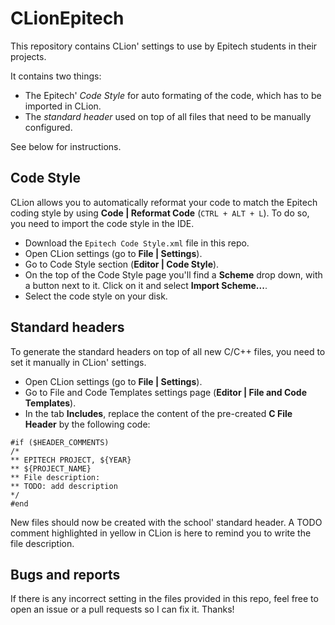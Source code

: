 # CLionEpitech
This repository contains CLion' settings to use by Epitech students in their projects.

It contains two things:
* The Epitech' *Code Style* for auto formating of the code, which has to be imported in CLion.
* The *standard header* used on top of all files that need to be manually configured.

See below for instructions.

## Code Style

CLion allows you to automatically reformat your code to match the Epitech coding style by using **Code | Reformat Code**
(`CTRL + ALT + L`).
To do so, you need to import the code style in the IDE.

* Download the `Epitech Code Style.xml` file in this repo.
* Open CLion settings (go to **File | Settings**).
* Go to Code Style section (**Editor | Code Style**).
* On the top of the Code Style page you'll find a **Scheme** drop down, with a button next to it. Click on it and select **Import Scheme...**.
* Select the code style on your disk.

## Standard headers

To generate the standard headers on top of all new C/C++ files, you need to set it manually in CLion' settings.

* Open CLion settings (go to **File | Settings**).
* Go to File and Code Templates settings page (**Editor | File and Code Templates**).
* In the tab **Includes**, replace the content of the pre-created **C File Header** by the following code:

```
#if ($HEADER_COMMENTS)
/*
** EPITECH PROJECT, ${YEAR}
** ${PROJECT_NAME}
** File description:
** TODO: add description
*/
#end
```

New files should now be created with the school' standard header. A TODO comment highlighted in yellow in CLion is here
to remind you to write the file description.

## Bugs and reports

If there is any incorrect setting in the files provided in this repo, feel free to open an issue or a pull requests
so I can fix it. Thanks!

